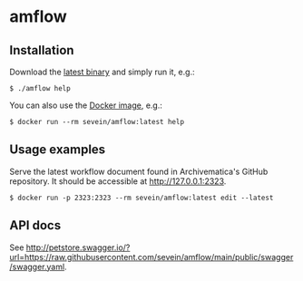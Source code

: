 # amflow

## Installation

Download the [latest binary][0] and simply run it, e.g.:

    $ ./amflow help

You can also use the [Docker image][1], e.g.:

    $ docker run --rm sevein/amflow:latest help

## Usage examples

Serve the latest workflow document found in Archivematica's GitHub repository. It should be accessible at http://127.0.0.1:2323.

    $ docker run -p 2323:2323 --rm sevein/amflow:latest edit --latest

## API docs

See http://petstore.swagger.io/?url=https://raw.githubusercontent.com/sevein/amflow/main/public/swagger/swagger.yaml.

[0]: https://github.com/sevein/amflow/releases/latest
[1]: https://hub.docker.com/r/sevein/amflow/tags
